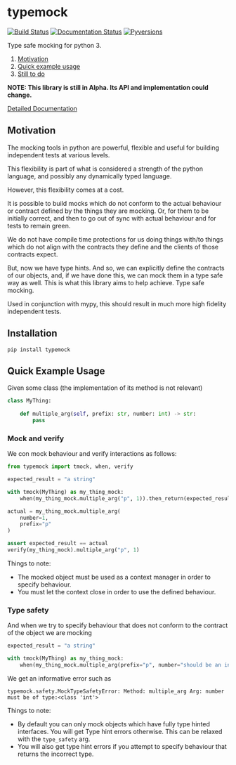 # typemock

[![Build Status](https://travis-ci.com/lgwillmore/typemock.svg?branch=master)](https://travis-ci.com/lgwillmore/typemock) [![Documentation Status](https://readthedocs.org/projects/typemock/badge/?version=latest)](https://typemock.readthedocs.io/en/latest/?badge=latest) [![Pyversions](https://img.shields.io/pypi/pyversions/typemock.svg?style=flat-square)](https://pypi.python.org/pypi/typemock)

Type safe mocking for python 3.

1. [Motivation](#motivation)
2. [Quick example usage](#quick-example-usage)
3. [Still to do](#still-to-do)

**NOTE: This library is still in Alpha. Its API and implementation could change.**

[Detailed Documentation](https://typemock.readthedocs.io)

## Motivation

The mocking tools in python are powerful, flexible and useful for building independent tests at various levels.

This flexibility is part of what is considered a strength of the python language, and possibly any dynamically typed language.

However, this flexibility comes at a cost.

It is possible to build mocks which do not conform to the actual behaviour or contract defined by the things they are mocking. Or, for them to be initially correct, and then to go out of sync with actual behaviour and for tests to remain green.

We do not have compile time protections for us doing things with/to things which do not align with the contracts they define and the clients of those contracts expect.

But, now we have type hints. And so, we can explicitly define the contracts of our objects, and, if we have done this, we can mock them in a type safe way as well. This is what this library aims to help achieve. Type safe mocking.

Used in conjunction with mypy, this should result in much more high fidelity independent tests.

## Installation

    pip install typemock

## Quick Example Usage

Given some class (the implementation of its method is not relevant)

```python
class MyThing:
    
    def multiple_arg(self, prefix: str, number: int) -> str:
        pass
```

### Mock and verify

We con mock behaviour and verify interactions as follows:

```python
from typemock import tmock, when, verify

expected_result = "a string"

with tmock(MyThing) as my_thing_mock:
    when(my_thing_mock.multiple_arg("p", 1)).then_return(expected_result)

actual = my_thing_mock.multiple_arg(
    number=1,
    prefix="p"
)

assert expected_result == actual
verify(my_thing_mock).multiple_arg("p", 1)

```

Things to note:

 - The mocked object must be used as a context manager in order to specify behaviour.
 - You must let the context close in order to use the defined behaviour.

### Type safety

And when we try to specify behaviour that does not conform to the contract of the object we are mocking

```python
expected_result = "a string"

with tmock(MyThing) as my_thing_mock:
    when(my_thing_mock.multiple_arg(prefix="p", number="should be an int")).then_return(expected_result)
```

We get an informative error such as

    typemock.safety.MockTypeSafetyError: Method: multiple_arg Arg: number must be of type:<class 'int'>

Things to note:

 - By default you can only mock objects which have fully type hinted interfaces. You will get Type hint errors otherwise. This can be relaxed with the `type_safety` arg.
 - You will also get type hint errors if you attempt to specify behaviour that returns the incorrect type.




